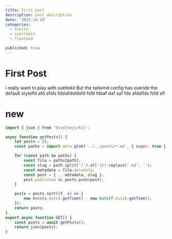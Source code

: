 ```yaml
---
title: First post
description: post description
date: '2023-14-14'
categories:
  - svelte
  - sveltekit
  - frontend

published: true
---
```


# First Post

i really want to play with sveltekit
But the tailwind config has overide the default stylelfd afd sfsfs
fdslafdsfdsfd fsfd
fdsaf daf saf
fds afdslfds
fsfd slf

# new

```js
import { json } from '@sveltejs/kit';

async function getPosts() {
	let posts = [];
	const paths = import.meta.glob('../../posts/*.md', { eager: true });

	for (const path in paths) {
		const file = paths[path];
		const slug = path.split('/').at(-1)?.replace('.md', '');
		const metadata = file.metadata;
		const post = { ...metadata, slug };
		post.published && posts.push(post);
	}

	posts = posts.sort((f, s) => {
		new Date(s.date).getTime() - new Date(f.data).getTime();
	});
	return posts;
}
export async function GET() {
	const posts = await getPosts();
	return json(posts);
}
```
